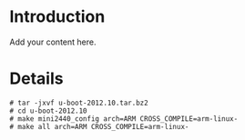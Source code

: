 # Introduction #

Add your content here.


# Details #

```
# tar -jxvf u-boot-2012.10.tar.bz2
# cd u-boot-2012.10
# make mini2440_config arch=ARM CROSS_COMPILE=arm-linux-
# make all arch=ARM CROSS_COMPILE=arm-linux-
```